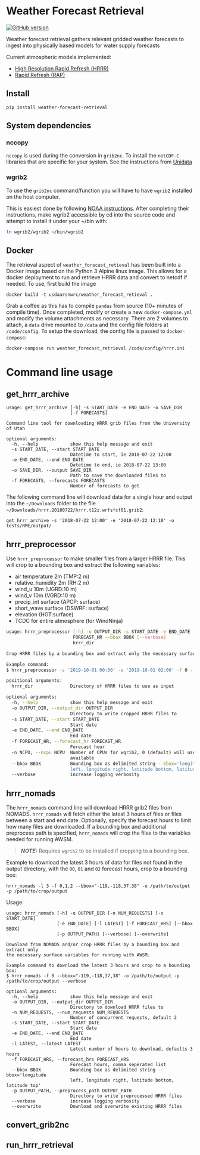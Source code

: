 # Weather Forecast Retrieval


[![GitHub version](https://badge.fury.io/gh/USDA-ARS-NWRC%2Fweather_forecast_retrieval.svg)](https://badge.fury.io/gh/USDA-ARS-NWRC%2Fweather_forecast_retrieval)

Weather forecast retrieval gathers relevant gridded weather forecasts to ingest into physically based models for water supply forecasts

Current atmospheric models implemented:
* [High Resolution Rapid Refresh (HRRR)](https://rapidrefresh.noaa.gov/hrrr/)
* [Rapid Refresh (RAP)](https://rapidrefresh.noaa.gov/)

## Install

```
pip install weather-forecast-retrieval
```

## System dependencies

### nccopy

`nccopy` is used during the conversion in `grib2nc`. To install the `netCDF-C` libraries that are specific for your system. See the instructions from [Unidata](https://www.unidata.ucar.edu/software/netcdf/docs/getting_and_building_netcdf.html#sec_get_pre_built)

### wgrib2

To use the `grib2nc` command/function you will have to have `wgrib2` installed on the host computer.

This is easiest done by following [NOAA instructions](https://www.cpc.ncep.noaa.gov/products/wesley/wgrib2/compile_questions.html).
After completing their instructions, make wgrib2 accessible by cd into the source code and
attempt to install it under your ~/bin with:

```bash
ln wgrib2/wgrib2 ~/bin/wgrib2
```

## Docker

The retrieval aspect of `weather_forecast_retieval` has been built into a Docker image based on the Python 3 Alpine linux image. This allows for a docker deployment to run and retrieve HRRR data and convert to netcdf if needed. To use, first build the image

```
docker build -t usdaarsnwrc/weather_forecast_retieval .
```

Grab a coffee as this has to compile `pandas` from source (10+ minutes of compile time). Once completed, modify or create a new `docker-compose.yml` and modify the volume attachments as necessary. There are 2 volumes to attach, a `data` drive mounted to `/data` and the config file folders at `/code/config`. To setup the download, the config file is passed to `docker-compose`:

```
docker-compose run weather_forecast_retrieval /code/config/hrrr.ini
```

# Command line usage

## get_hrrr_archive

```
usage: get_hrrr_archive [-h] -s START_DATE -e END_DATE -o SAVE_DIR
                        [-f FORECASTS]

Command line tool for downloading HRRR grib files from the University of Utah

optional arguments:
  -h, --help            show this help message and exit
  -s START_DATE, --start START_DATE
                        Datetime to start, ie 2018-07-22 12:00
  -e END_DATE, --end END_DATE
                        Datetime to end, ie 2018-07-22 13:00
  -o SAVE_DIR, --output SAVE_DIR
                        Path to save the downloaded files to
  -f FORECASTS, --forecasts FORECASTS
                        Number of forecasts to get

```

The following command line will download data for a single hour and output into the `~/Downloads` folder to the file `~/Downloads/hrrr.20180722/hrrr.t12z.wrfsfcf01.grib2`:

```
get_hrrr_archive -s '2018-07-22 12:00' -e '2018-07-22 12:10' -o tests/RME/output/
```

## hrrr_preprocessor

Use `hrrr_preprocessor` to make smaller files from a larger HRRR file. This will crop to a bounding box and extract the following variables:

- air temperature 2m (TMP:2 m)
- relative_humidity 2m (RH:2 m)
- wind_u 10m (UGRD:10 m)
- wind_v 10m (VGRD:10 m)
- precip_int surface (APCP: surface)
- short_wave surface (DSWRF: surface)
- elevation (HGT:surface)
- TCDC for entire atmosphere (for WindNinja)

```bash
usage: hrrr_preprocessor [-h] -o OUTPUT_DIR -s START_DATE -e END_DATE -f
                         FORECAST_HR --bbox BBOX [--verbose]
                         hrrr_dir

Crop HRRR files by a bounding box and extract only the necessary surface variables for running with AWSM. 

Example command:
$ hrrr_preprocessor -s '2019-10-01 00:00' -e '2019-10-01 02:00' -f 0 --bbox="-119,-118,37,38" -o /path/to/output --verbose /path/to/hrrr

positional arguments:
  hrrr_dir              Directory of HRRR files to use as input

optional arguments:
  -h, --help            show this help message and exit
  -o OUTPUT_DIR, --output_dir OUTPUT_DIR
                        Directory to write cropped HRRR files to
  -s START_DATE, --start START_DATE
                        Start date
  -e END_DATE, --end END_DATE
                        End date
  -f FORECAST_HR, --forecast_hr FORECAST_HR
                        Forecast hour
  -n NCPU, --ncpu NCPU  Number of CPUs for wgrib2, 0 (default) will use all
                        available
  --bbox BBOX           Bounding box as delimited string --bbox='longitude
                        left, longitude right, latitude bottom, latitude top'
  --verbose             increase logging verbosity
```

## hrrr_nomads

The `hrrr_nomads` command line will download HRRR grib2 files from NOMADS. `hrrr_nomads`
will fetch either the latest 3 hours of files or files between a start and end date. Optionally,
specify the forecast hours to limit how many files are downloaded. If a bounding box and
additional preprocess path is specified, `hrrr_nomads` will crop the files to the variables
needed for running AWSM.

> **_NOTE:_** Requires `wgrib2` to be installed if cropping to a bounding box.

Example to download the latest 3 hours of data for files not found in the output directory,
with the `00`, `01` and `02` forecast hours, crop to a bounding box:

```
hrrr_nomads -l 3 -f 0,1,2 --bbox="-119,-118,37,38" -o /path/to/output -p /path/to/crop/output
```

Usage:

```
usage: hrrr_nomads [-h] -o OUTPUT_DIR [-n NUM_REQUESTS] [-s START_DATE]
                   [-e END_DATE] [-l LATEST] [-f FORECAST_HRS] [--bbox BBOX]
                   [-p OUTPUT_PATH] [--verbose] [--overwrite]

Download from NOMADS and/or crop HRRR files by a bounding box and extract only
the necessary surface variables for running with AWSM.

Example command to download the latest 3 hours and crop to a bounding box:
$ hrrr_nomads -f 0 --bbox="-119,-118,37,38" -o /path/to/output -p /path/to/crop/output --verbose

optional arguments:
  -h, --help            show this help message and exit
  -o OUTPUT_DIR, --output_dir OUTPUT_DIR
                        Directory to download HRRR files to
  -n NUM_REQUESTS, --num_requests NUM_REQUESTS
                        Number of concurrent requests, default 2
  -s START_DATE, --start START_DATE
                        Start date
  -e END_DATE, --end END_DATE
                        End date
  -l LATEST, --latest LATEST
                        Latest number of hours to download, defaults 3 hours
  -f FORECAST_HRS, --forecast_hrs FORECAST_HRS
                        Forecast hours, comma seperated list
  --bbox BBOX           Bounding box as delimited string --bbox='longitude
                        left, longitude right, latitude bottom, latitude top'
  -p OUTPUT_PATH, --preprocess_path OUTPUT_PATH
                        Directory to write preprocessed HRRR files
  --verbose             increase logging verbosity
  --overwrite           Download and overwrite existing HRRR files
```

## convert_grib2nc

## run_hrrr_retrieval
